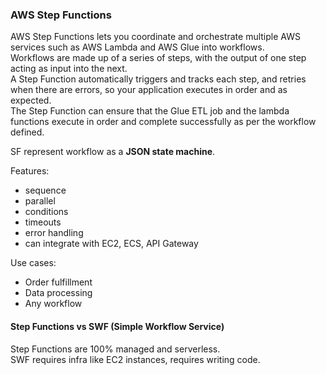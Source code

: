 ### AWS Step Functions
AWS Step Functions lets you coordinate and orchestrate multiple AWS services such as AWS Lambda and AWS Glue into workflows.\
Workflows are made up of a series of steps, with the output of one step acting as input into the next.\
A Step Function automatically triggers and tracks each step, and retries when there are errors, so your application executes in order and as expected.\
The Step Function can ensure that the Glue ETL job and the lambda functions execute in order and complete successfully as per the workflow defined.

SF represent workflow as a **JSON state machine**.

Features:
 * sequence
 * parallel
 * conditions
 * timeouts
 * error handling
 * can integrate with EC2, ECS, API Gateway

Use cases:
* Order fulfillment
* Data processing
* Any workflow

#### Step Functions vs SWF (Simple Workflow Service)
Step Functions are 100% managed and serverless.\
SWF requires infra like EC2 instances, requires writing code.
